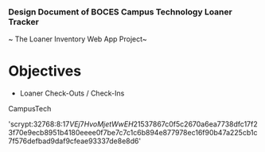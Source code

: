 ### Design Document of BOCES Campus Technology Loaner Tracker 
~ The Loaner Inventory Web App Project~

# Objectives

- Loaner Check-Outs / Check-Ins

CampusTech

'scrypt:32768:8:1$7VEj7HvoMjetWwEH$21537867c0f5c2670a6ea7738dfc17f23f70e9ecb8951b4180eeee0f7be7c7c1c6b894e877978ec16f90b47a225cb1c7f576defbad9daf9cfeae93337de8e8d6'
